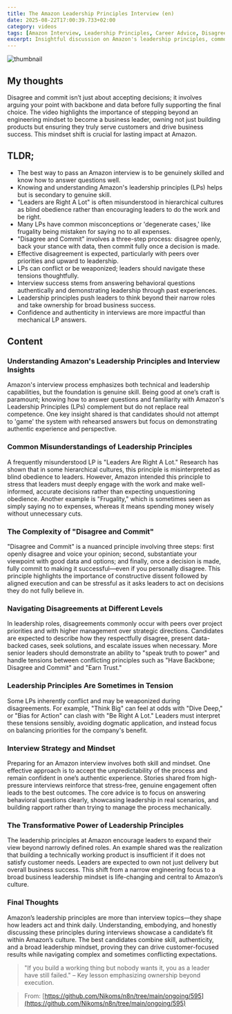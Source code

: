 ```yaml
---
title: The Amazon Leadership Principles Interview (en)
date: 2025-08-22T17:00:39.733+02:00
category: videos
tags: [Amazon Interview, Leadership Principles, Career Advice, Disagree and Commit, Leadership, Interview Preparation, Management]
excerpt: Insightful discussion on Amazon's leadership principles, common misunderstandings, and the best approach to succeeding in Amazon interviews by combining skill, authenticity, and a broad leadership mindset.
---
```


![thumbnail](https://i.ytimg.com/vi/I_uadP83Wwc/maxresdefault.jpg)
[]()

## My thoughts

Disagree and commit isn’t just about accepting decisions; it involves arguing your point with backbone and data before fully supporting the final choice. The video highlights the importance of stepping beyond an engineering mindset to become a business leader, owning not just building products but ensuring they truly serve customers and drive business success. This mindset shift is crucial for lasting impact at Amazon.

## TLDR;
- The best way to pass an Amazon interview is to be genuinely skilled and know how to answer questions well.
- Knowing and understanding Amazon's leadership principles (LPs) helps but is secondary to genuine skill.
- "Leaders are Right A Lot" is often misunderstood in hierarchical cultures as blind obedience rather than encouraging leaders to do the work and be right.
- Many LPs have common misconceptions or 'degenerate cases,' like frugality being mistaken for saying no to all expenses.
- "Disagree and Commit" involves a three-step process: disagree openly, back your stance with data, then commit fully once a decision is made.
- Effective disagreement is expected, particularly with peers over priorities and upward to leadership.
- LPs can conflict or be weaponized; leaders should navigate these tensions thoughtfully.
- Interview success stems from answering behavioral questions authentically and demonstrating leadership through past experiences.
- Leadership principles push leaders to think beyond their narrow roles and take ownership for broad business success.
- Confidence and authenticity in interviews are more impactful than mechanical LP answers.



## Content

### Understanding Amazon's Leadership Principles and Interview Insights

Amazon's interview process emphasizes both technical and leadership capabilities, but the foundation is genuine skill. Being good at one’s craft is paramount; knowing how to answer questions and familiarity with Amazon's Leadership Principles (LPs) complement but do not replace real competence. One key insight shared is that candidates should not attempt to 'game' the system with rehearsed answers but focus on demonstrating authentic experience and perspective.

### Common Misunderstandings of Leadership Principles

A frequently misunderstood LP is "Leaders Are Right A Lot." Research has shown that in some hierarchical cultures, this principle is misinterpreted as blind obedience to leaders. However, Amazon intended this principle to stress that leaders must deeply engage with the work and make well-informed, accurate decisions rather than expecting unquestioning obedience. Another example is "Frugality," which is sometimes seen as simply saying no to expenses, whereas it means spending money wisely without unnecessary cuts.

### The Complexity of "Disagree and Commit"

"Disagree and Commit" is a nuanced principle involving three steps: first openly disagree and voice your opinion; second, substantiate your viewpoint with good data and options; and finally, once a decision is made, fully commit to making it successful—even if you personally disagree. This principle highlights the importance of constructive dissent followed by aligned execution and can be stressful as it asks leaders to act on decisions they do not fully believe in.

### Navigating Disagreements at Different Levels

In leadership roles, disagreements commonly occur with peers over project priorities and with higher management over strategic directions. Candidates are expected to describe how they respectfully disagree, present data-backed cases, seek solutions, and escalate issues when necessary. More senior leaders should demonstrate an ability to "speak truth to power" and handle tensions between conflicting principles such as "Have Backbone; Disagree and Commit" and "Earn Trust."

### Leadership Principles Are Sometimes in Tension

Some LPs inherently conflict and may be weaponized during disagreements. For example, "Think Big" can feel at odds with "Dive Deep," or "Bias for Action" can clash with "Be Right A Lot." Leaders must interpret these tensions sensibly, avoiding dogmatic application, and instead focus on balancing priorities for the company's benefit.

### Interview Strategy and Mindset

Preparing for an Amazon interview involves both skill and mindset. One effective approach is to accept the unpredictability of the process and remain confident in one’s authentic experience. Stories shared from high-pressure interviews reinforce that stress-free, genuine engagement often leads to the best outcomes. The core advice is to focus on answering behavioral questions clearly, showcasing leadership in real scenarios, and building rapport rather than trying to manage the process mechanically.

### The Transformative Power of Leadership Principles

The leadership principles at Amazon encourage leaders to expand their view beyond narrowly defined roles. An example shared was the realization that building a technically working product is insufficient if it does not satisfy customer needs. Leaders are expected to own not just delivery but overall business success. This shift from a narrow engineering focus to a broad business leadership mindset is life-changing and central to Amazon’s culture.

### Final Thoughts

Amazon’s leadership principles are more than interview topics—they shape how leaders act and think daily. Understanding, embodying, and honestly discussing these principles during interviews showcase a candidate’s fit within Amazon’s culture. The best candidates combine skill, authenticity, and a broad leadership mindset, proving they can drive customer-focused results while navigating complex and sometimes conflicting expectations.

> "If you build a working thing but nobody wants it, you as a leader have still failed." – Key lesson emphasizing ownership beyond execution.




> From: [https://github.com/Nikoms/n8n/tree/main/ongoing/595](https://github.com/Nikoms/n8n/tree/main/ongoing/595)